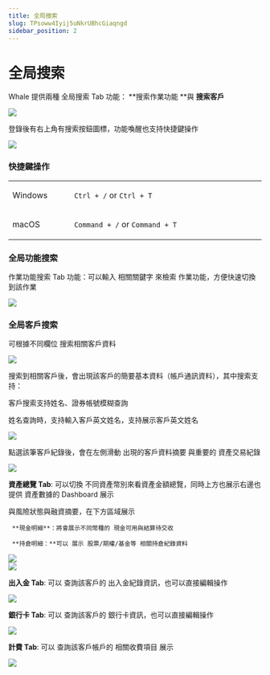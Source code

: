 ```yaml
---
title: 全局搜索
slug: TPsoww4Iyij5uNkrUBhcGiaqngd
sidebar_position: 2
---
```



# 全局搜索

Whale 提供兩種 全局搜索 Tab 功能： **搜索作業功能 **與 **搜索客戶**

<img src="/assets/BVaBbtPo4ovSkZxlzz3c4xShn2g.png" src-width="3303" src-height="545" align="center"/>

登錄後有右上角有搜索按鈕圖標，功能喚醒也支持快捷鍵操作

<img src="/assets/TZfvbqf6qoNuVkxXFI1cX0fPnsh.png" src-width="820" src-height="90"/>

### 快捷鍵操作

<table>
<colgroup>
<col width="157"/>
<col width="663"/>
</colgroup>
<tbody>
<tr><td><p>Windows</p></td><td><p><code>Ctrl + /</code> or <code>Ctrl + T</code></p></td></tr>
<tr><td><p>macOS</p></td><td><p><code>Command + /</code> or <code>Command + T</code></p></td></tr>
</tbody>
</table>

### 全局功能搜索

作業功能搜索 Tab 功能：可以輸入 相關關鍵字 來檢索 作業功能，方便快速切換到該作業

<img src="/assets/Kn3CbXcqPoODAnxGg0ZctF1LnKd.png" src-width="3810" src-height="1318" align="center"/>

### 全局客戶搜索

可根據不同欄位 搜索相關客戶資料

<img src="/assets/HJr2bxOvToO50lxddURcoSqPnPd.png" src-width="3198" src-height="1142" align="center"/>

搜索到相關客戶後，會出現該客戶的簡要基本資料（帳戶通訊資料），其中搜索支持：

客戶搜索支持姓名、證券帳號模糊查詢

姓名查詢時，支持輸入客戶英文姓名，支持展示客戶英文姓名

<img src="/assets/LRCQbL62Woxd9TxEszBcQRjanah.png" src-width="2600" src-height="1086" align="center"/>

點選該筆客戶紀錄後，會在左側滑動 出現的客戶資料摘要 與重要的 資產交易紀錄

<img src="/assets/WKf5bnuUUoTp8dxFKl7cQSlwn8b.png" src-width="3824" src-height="1576" align="center"/>

**資產總覽 Tab**: 可以切換 不同資產幣別來看資產金額總覽，同時上方也展示右邊也提供 資產數據的 Dashboard 展示

與風險狀態與融資摘要，在下方區域展示 

     **現金明細**：將會展示不同幣種的 現金可用與結算待交收

     **持倉明細：**可以 展示 股票/期權/基金等 相關持倉紀錄資料

<div class="flex gap-3 columns-2" column-size="2">
<div class="w-[35%]" width-ratio="35">
<img src="/assets/XSVbbN3CGo0fpWxnEb2cXMVnn0f.png" src-width="1420" src-height="1270" align="center"/>
</div>
<div class="w-[64%]" width-ratio="64">
<img src="/assets/LSyJbHVdyoy5pRx6uoncXwWgn58.png" src-width="1404" src-height="678" align="center"/>
</div>
</div>

**出入金 Tab**:  可以 查詢該客戶的 出入金紀錄資訊，也可以直接編輯操作

<img src="/assets/Cauvb1hLgo9pv7xhBoVcYbDinkd.png" src-width="1426" src-height="842" align="center"/>

**銀行卡 Tab**:  可以 查詢該客戶的 銀行卡資訊，也可以直接編輯操作

<img src="/assets/UUBCbvxyEo9OOyxfDJDcwXjnnGb.png" src-width="1432" src-height="878" align="center"/>

**計費 Tab**:  可以 查詢該客戶帳戶的 相關收費項目 展示

<img src="/assets/DVWYb6CJZo409IxrD1Tc0jsZnkg.png" src-width="1388" src-height="1566" align="center"/>

